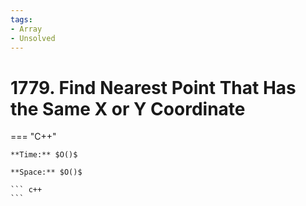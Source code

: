 ```yaml
---
tags:
- Array
- Unsolved
---
```



# 1779. Find Nearest Point That Has the Same X or Y Coordinate

=== "C++"

    **Time:** $O()$

    **Space:** $O()$

    ``` c++
    ```